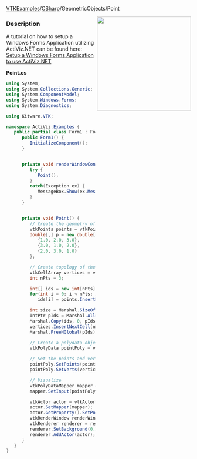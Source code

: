 [VTKExamples](/index/)/[CSharp](/CSharp)/GeometricObjects/Point

<img align="right" src="https://github.com/lorensen/VTKExamples/blob/gh-pages/Testing/Baseline/GeometricObjects/TestPoint.png?raw=true" width="256" />

### Description
A tutorial on how to setup a Windows Forms Application utilizing ActiViz.NET can be found here: [Setup a Windows Forms Application to use ActiViz.NET](http://www.vtk.org/Wiki/VTK/CSharp/ActiViz.NET)

**Point.cs**
```csharp
using System;
using System.Collections.Generic;
using System.ComponentModel;
using System.Windows.Forms;
using System.Diagnostics;

using Kitware.VTK;

namespace ActiViz.Examples {
   public partial class Form1 : Form {
      public Form1() {
         InitializeComponent();
      }


      private void renderWindowControl1_Load(object sender, EventArgs e) {
         try {
            Point();
         }
         catch(Exception ex) {
            MessageBox.Show(ex.Message, "Exception", MessageBoxButtons.OK);
         }
      }


      private void Point() {
         // Create the geometry of the points (the coordinate)
         vtkPoints points = vtkPoints.New();
         double[,] p = new double[,] {
            {1.0, 2.0, 3.0}, 
            {3.0, 1.0, 2.0}, 
            {2.0, 3.0, 1.0}
         };

         // Create topology of the points (a vertex per point)
         vtkCellArray vertices = vtkCellArray.New();
         int nPts = 3;

         int[] ids = new int[nPts];
         for(int i = 0; i < nPts; i++)
            ids[i] = points.InsertNextPoint(p[i, 0], p[i, 1], p[i, 2]);

         int size = Marshal.SizeOf(typeof(int)) * nPts;
         IntPtr pIds = Marshal.AllocHGlobal(size);
         Marshal.Copy(ids, 0, pIds, nPts);
         vertices.InsertNextCell(nPts, pIds);
         Marshal.FreeHGlobal(pIds);

         // Create a polydata object
         vtkPolyData pointPoly = vtkPolyData.New();

         // Set the points and vertices we created as the geometry and topology of the polydata
         pointPoly.SetPoints(points);
         pointPoly.SetVerts(vertices);

         // Visualize
         vtkPolyDataMapper mapper = vtkPolyDataMapper.New();
         mapper.SetInput(pointPoly);

         vtkActor actor = vtkActor.New();
         actor.SetMapper(mapper);
         actor.GetProperty().SetPointSize(20);
         vtkRenderWindow renderWindow = renderWindowControl1.RenderWindow;
         vtkRenderer renderer = renderWindow.GetRenderers().GetFirstRenderer();
         renderer.SetBackground(0.3, 0.2, 0.1);
         renderer.AddActor(actor);
      }
   }
}
```
